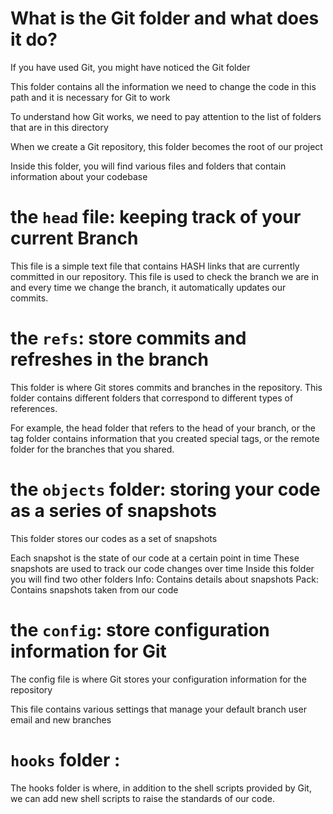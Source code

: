 # What is the Git folder and what does it do?

If you have used Git, you might have noticed the Git folder

This folder contains all the information we need to change the code in this path and it is necessary for Git to work

To understand how Git works, we need to pay attention to the list of folders that are in this directory

When we create a Git repository, this folder becomes the root of our project

Inside this folder, you will find various files and folders that contain information about your codebase

# the `head` file: keeping track of your current Branch

This file is a simple text file that contains HASH links that are currently committed in our repository.
This file is used to check the branch we are in and every time we change the branch, it automatically updates our commits.

# the `refs`: store commits and refreshes in the branch

This folder is where Git stores commits and branches in the repository. This folder contains different folders that correspond to different types of references.

For example, the head folder that refers to the head of your branch, or the tag folder contains information that you created special tags, or the remote folder for the branches that you shared.

# the `objects` folder: storing your code as a series of snapshots

This folder stores our codes as a set of snapshots

Each snapshot is the state of our code at a certain point in time
These snapshots are used to track our code changes over time
Inside this folder you will find two other folders
Info: Contains details about snapshots
Pack: Contains snapshots taken from our code

# the `config`: store configuration information for Git

The config file is where Git stores your configuration information for the repository

This file contains various settings that manage your default branch user email and new branches

# `hooks` folder :

The hooks folder is where, in addition to the shell scripts provided by Git, we can add new shell scripts to raise the standards of our code.
